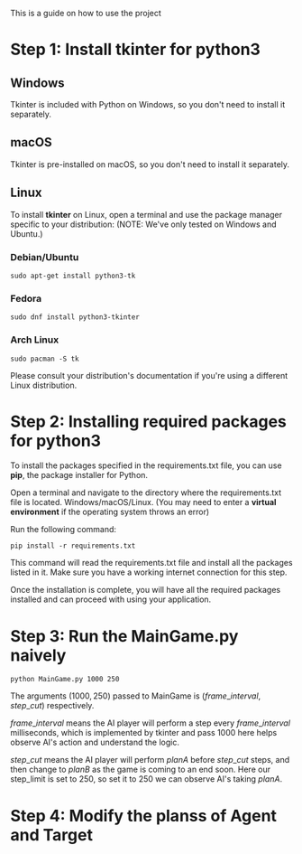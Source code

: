 This is a guide on how to use the project
# Step 1: Install tkinter for python3

## Windows

Tkinter is included with Python on Windows, so you don't need to install it separately.

## macOS

Tkinter is pre-installed on macOS, so you don't need to install it separately.

## Linux

To install **tkinter** on Linux, open a terminal and use the package manager specific to your distribution:
(NOTE: We've only tested on Windows and Ubuntu.)
### Debian/Ubuntu
```shell
sudo apt-get install python3-tk
```
### Fedora
```shell
sudo dnf install python3-tkinter
```
### Arch Linux
```shell
sudo pacman -S tk
```
Please consult your distribution's documentation if you're using a different Linux distribution.

# Step 2: Installing required packages for python3

To install the packages specified in the requirements.txt file, you can use **pip**, the package installer for Python.

Open a terminal and navigate to the directory where the requirements.txt file is located.
Windows/macOS/Linux.
(You may need to enter a **virtual environment** if the operating system throws an error)

Run the following command:
```shell
pip install -r requirements.txt
```
This command will read the requirements.txt file and install all the packages listed in it. Make sure you have a working internet connection for this step.

Once the installation is complete, you will have all the required packages installed and can proceed with using your application.

# Step 3: Run the MainGame.py naively
```shell
python MainGame.py 1000 250
```
The arguments $(1000, 250)$ passed to MainGame is $(frame\_interval, step\_cut)$ respectively.

$frame\_interval$ means the AI player will perform a step every $frame\_interval$ milliseconds, which is implemented by tkinter and pass 1000 here helps observe AI's action and understand the logic.

$step\_cut$ means the AI player will perform $planA$ before $step\_cut$ steps, and then change to $planB$ as the game is coming to an end soon.
Here our step_limit is set to 250, so set it to 250 we can observe AI's taking $planA$.

# Step 4: Modify the planss of Agent and Target
